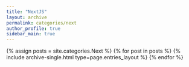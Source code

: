 ```yaml
---
title: "NextJS"
layout: archive
permalink: categories/next
author_profile: true
sidebar_main: true
---
```


{% assign posts = site.categories.Next %}
{% for post in posts %} {% include archive-single.html type=page.entries_layout %} {% endfor %}
